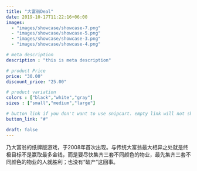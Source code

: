 ```yaml
---
title: "大富翁Deal"
date: 2019-10-17T11:22:16+06:00
images: 
  - "images/showcase/showcase-7.png"
  - "images/showcase/showcase-5.png"
  - "images/showcase/showcase-3.png"
  - "images/showcase/showcase-4.png"

# meta description
description : "this is meta description"

# product Price
price: "30.00"
discount_price: "25.00"

# product variation
colors : ["black","white","gray"]
sizes : ["small","medium","large"]

# button link if you don't want to use snipcart. empty link will not show button
button_link: "#"

draft: false
---
```


乃大富翁的纸牌版游戏，于2008年首次出现。与传统大富翁最大相异之处就是终极目标不是赢取最多金钱，而是要尽快集齐三套不同颜色的物业，最先集齐三套不同颜色的物业的人就胜利；也没有“破产”这回事。
